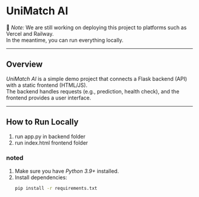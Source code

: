 # UniMatch AI

🚧 *Note:* We are still working on deploying this project to platforms such as Vercel and Railway.  
In the meantime, you can run everything locally.

---

## Overview
*UniMatch AI* is a simple demo project that connects a Flask backend (API) with a static frontend (HTML/JS).  
The backend handles requests (e.g., prediction, health check), and the frontend provides a user interface.

---

## How to Run Locally
1. run app.py in backend folder
2. run index.html frontend folder
### noted
1. Make sure you have *Python 3.9+* installed.
2. Install dependencies:
   ```bash
   pip install -r requirements.txt

